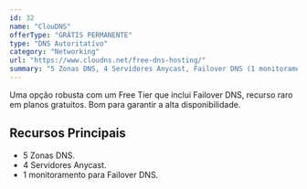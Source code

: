 ```yaml
---
id: 32
name: "ClouDNS"
offerType: "GRÁTIS PERMANENTE"
type: "DNS Autoritatívo"
category: "Networking"
url: "https://www.cloudns.net/free-dns-hosting/"
summary: "5 Zonas DNS, 4 Servidores Anycast, Failover DNS (1 monitoramento)."
---
```


Uma opção robusta com um Free Tier que inclui Failover DNS, recurso raro em planos gratuitos. Bom para garantir a alta disponibilidade.

## Recursos Principais

- 5 Zonas DNS.
- 4 Servidores Anycast.
- 1 monitoramento para Failover DNS.
